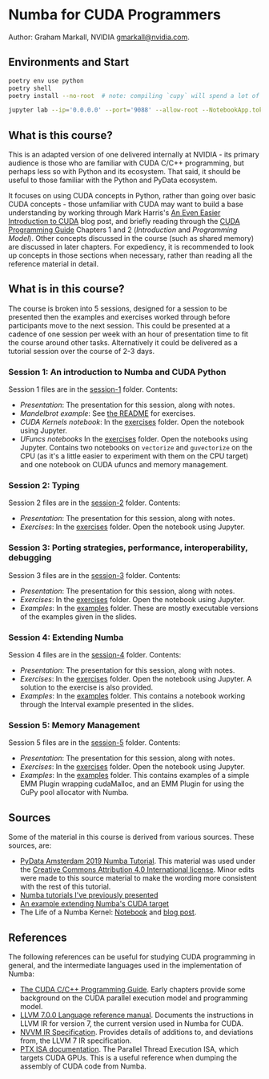 # Numba for CUDA Programmers

Author: Graham Markall, NVIDIA <gmarkall@nvidia.com>.

## Environments and Start

``` sh
poetry env use python
poetry shell
poetry install --no-root  # note: compiling `cupy` will spend a lot of time

jupyter lab --ip='0.0.0.0' --port='9088' --allow-root --NotebookApp.token='' --NotebookApp.password=''
```

## What is this course?

This is an adapted version of one delivered internally at NVIDIA - its primary
audience is those who are familiar with CUDA C/C++ programming, but perhaps less
so with Python and its ecosystem. That said, it should be useful to those
familiar with the Python and PyData ecosystem.

It focuses on using CUDA concepts in Python, rather than going over basic CUDA
concepts - those unfamiliar with CUDA may want to build a base understanding by
working through Mark Harris's [An Even Easier Introduction to
CUDA](https://developer.nvidia.com/blog/even-easier-introduction-cuda/) blog
post, and briefly reading through the [CUDA Programming
Guide](https://docs.nvidia.com/cuda/cuda-c-programming-guide/index.html)
Chapters 1 and 2 (*Introduction* and *Programming Model*). Other concepts
discussed in the course (such as shared memory) are discussed in later chapters.
For expediency, it is recommended to look up concepts in those sections when
necessary, rather than reading all the reference material in detail.


## What is in this course?

The course is broken into 5 sessions, designed for a session to be presented
then the examples and exercises worked through before participants move to the
next session. This could be presented at a cadence of one session per week with
an hour of presentation time to fit the course around other tasks. Alternatively
it could be delivered as a tutorial session over the course of 2-3 days.


### Session 1: An introduction to Numba and CUDA Python

Session 1 files are in the [session-1](session-1) folder. Contents:

- *Presentation*: The presentation for this session, along with notes.
- *Mandelbrot example*: See [the README](session-1/mandelbrot/README.md) for 
  exercises.
- *CUDA Kernels notebook*: In the [exercises](session-1/exercises) folder. Open the 
  notebook using Jupyter.
- *UFuncs notebooks* In the [exercises](session-1/exercises) folder. Open the 
  notebooks using Jupyter. Contains two notebooks on `vectorize` and 
  `guvectorize` on the CPU (as it's a little easier to experiment with them on
  the CPU target) and one notebook on CUDA ufuncs and memory management.


### Session 2: Typing

Session 2 files are in the [session-2](session-2) folder. Contents:

- *Presentation*: The presentation for this session, along with notes.
- *Exercises*: In the [exercises](session-2/exercises) folder. Open the notebook
  using Jupyter.


### Session 3: Porting strategies, performance, interoperability, debugging

Session 3 files are in the [session-3](session-3) folder. Contents:

- *Presentation*: The presentation for this session, along with notes.
- *Exercises*: In the [exercises](session-3/exercises) folder. Open the notebook
  using Jupyter.
- *Examples*: In the [examples](session-3/examples) folder. These are mostly
  executable versions of the examples given in the slides.


### Session 4: Extending Numba

Session 4 files are in the [session-4](session-4) folder. Contents:

- *Presentation*: The presentation for this session, along with notes.
- *Exercises*: In the [exercises](session-4/exercises) folder. Open the notebook
  using Jupyter. A solution to the exercise is also provided.
- *Examples*: In the [examples](session-4/examples) folder. This contains a
  notebook working through the Interval example presented in the slides.


### Session 5: Memory Management

Session 5 files are in the [session-5](session-5) folder. Contents:

- *Presentation*: The presentation for this session, along with notes.
- *Exercises*: In the [exercises](session-5/exercises) folder. Open the notebook
  using Jupyter.
- *Examples*: In the [examples](session-5/examples) folder. This contains
  examples of a simple EMM Plugin wrapping cudaMalloc, and an EMM Plugin for
  using the CuPy pool allocator with Numba.


## Sources

Some of the material in this course is derived from various sources. These
sources, are:

- [PyData Amsterdam 2019 Numba
  Tutorial](https://github.com/ContinuumIO/pydata-amsterdam2019-numba). This
  material was used under the [Creative Commons Attribution 4.0 International
  license](https://github.com/ContinuumIO/pydata-amsterdam2019-numba/blob/c5944f1cf0a5244dcd43d690d3676ade19ce6e16/LICENSE).
  Minor edits were made to this source material to make the wording more
  consistent with the rest of this tutorial.
- [Numba tutorials I've previously presented](https://github.com/gmarkall/tutorials)
- [An example extending Numba's CUDA target](https://github.com/gmarkall/extending-numba-cuda)
- The Life of a Numba Kernel: [Notebook](https://github.com/gmarkall/life-of-a-numba-kernel/blob/master/Life%20of%20a%20Numba%20Kernel%20-%20with-%20output.ipynb) and [blog post](https://medium.com/rapids-ai/the-life-of-a-numba-kernel-a-compilation-pipeline-taking-user-defined-functions-in-python-to-cuda-71cc39b77625).

## References

The following references can be useful for studying CUDA programming in general,
and the intermediate languages used in the implementation of Numba:

- [The CUDA C/C++ Programming
  Guide](https://docs.nvidia.com/cuda/cuda-c-programming-guide/index.html).
  Early chapters provide some background on the CUDA parallel execution model
  and programming model.
- [LLVM 7.0.0 Language reference
  manual](https://releases.llvm.org/7.0.0/docs/LangRef.html). Documents the
  instructions in LLVM IR for version 7, the current version used in Numba for
  CUDA.
- [NVVM IR Specification](https://docs.nvidia.com/cuda/nvvm-ir-spec/index.html).
  Provides details of additions to, and deviations from, the LLVM 7 IR
  specification.
- [PTX ISA
  documentation](https://docs.nvidia.com/cuda/parallel-thread-execution/index.html).
  The Parallel Thread Execution ISA, which targets CUDA GPUs. This is a useful
  reference when dumping the assembly of CUDA code from Numba.
